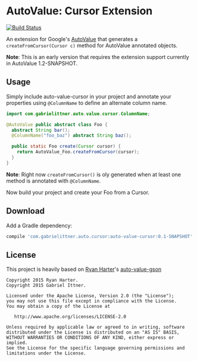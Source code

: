 # AutoValue: Cursor Extension

[![Build Status](https://travis-ci.org/gabrielittner/auto-value-cursor.svg?branch=master)](https://travis-ci.org/gabrielittner/auto-value-cursor)

An extension for Google's [AutoValue](https://github.com/google/auto) that generates a `createFromCursor(Cursor c)` method for AutoValue annotated objects.

**Note**: This is an early version that requires the extension support currently in AutoValue 1.2-SNAPSHOT.

## Usage

Simply include auto-value-cursor in your project and annotate your properties using `@ColumnName` to define an alternate column name.

```java
import com.gabrielittner.auto.value.cursor.ColumnName;

@AutoValue public abstract class Foo {
  abstract String bar();
  @ColumnName("foo_baz") abstract String baz();

  public static Foo create(Cursor cursor) {
    return AutoValue_Foo.createFromCursor(cursor);
  }
}
```

**Note**: Right now `createFromCursor()` is oly generated when at least one method is annotated with `@ColumnName`.

Now build your project and create your Foo from a Cursor.

## Download

Add a Gradle dependency:

```groovy
compile 'com.gabrielittner.auto.cursor:auto-value-cursor:0.1-SNAPSHOT'
```

## License

This project is heavily based on [Ryan Harter](https://github.com/rharter/)'s [auto-value-gson](https://github.com/rharter/auto-value-gson)

```
Copyright 2015 Ryan Harter.
Copyright 2015 Gabriel Ittner.

Licensed under the Apache License, Version 2.0 (the "License");
you may not use this file except in compliance with the License.
You may obtain a copy of the License at

   http://www.apache.org/licenses/LICENSE-2.0

Unless required by applicable law or agreed to in writing, software
distributed under the License is distributed on an "AS IS" BASIS,
WITHOUT WARRANTIES OR CONDITIONS OF ANY KIND, either express or implied.
See the License for the specific language governing permissions and
limitations under the License.
```
